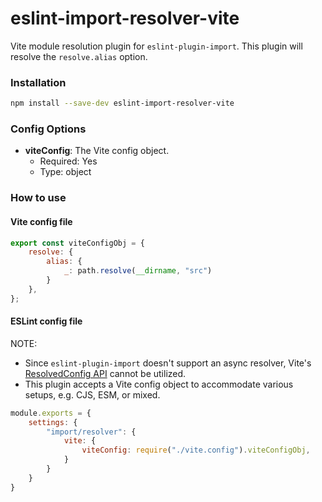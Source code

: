 # eslint-import-resolver-vite

Vite module resolution plugin for `eslint-plugin-import`. This plugin will resolve the `resolve.alias` option.


### Installation
```sh
npm install --save-dev eslint-import-resolver-vite
```


### Config Options
- **viteConfig**: The Vite config object.
  - Required: Yes
  - Type: object


### How to use

#### Vite config file
```js
export const viteConfigObj = {
    resolve: {
        alias: {
            _: path.resolve(__dirname, "src")
        }
    },
};
```

#### ESLint config file
NOTE:  
- Since `eslint-plugin-import` doesn't support an async resolver, Vite's [ResolvedConfig API](https://vitejs.dev/guide/api-javascript.html#resolvedconfig) cannot be utilized.
- This plugin accepts a Vite config object to accommodate various setups, e.g. CJS, ESM, or mixed.
```js
module.exports = {
    settings: {
        "import/resolver": {
            vite: {
                viteConfig: require("./vite.config").viteConfigObj,
            }
        }
    }
}

```
